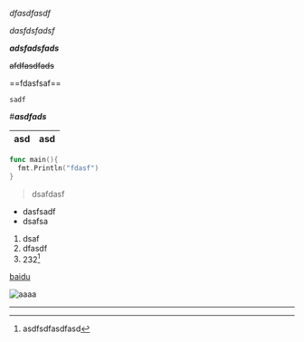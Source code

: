 *dfasdfasdf*

_dasfdsfadsf_

***adsfadsfads***

~~afdfasdfads~~

==fdasfsaf==

`sadf`

#***asdfads***

| asd  | asd  |
| :--: | ---- |



```go
func main(){
  fmt.Println("fdasf")
}
```

> dsafdasf

- dasfsadf
- dsafsa



1. dsaf
2. dfasdf
3. 232[^1]

[baidu](https://www.baidu.com)

![aaaa]()

***

[^1]: asdfsdfasdfasd

